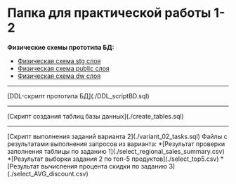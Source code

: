 <h1>Папка для практической работы 1-2</h1>

**Физические схемы прототипа БД:**
* [Физическая схема stg слоя](./ERD_stg.png)
* [Физическая схема public слоя](./ERD_public.png)
* [Физическая схема dw слоя](./ERD_dw.png)
<hr></hr>
[DDL-скрипт прототипа БД](./DDL_scriptBD.sql)
<hr></hr>
[Скрипт создания таблиц базы данных](./create_tables.sql)
<hr></hr>
[Скрипт выполнения заданий варианта 2](./variant_02_tasks.sql)
Файлы с результатами выполнения запросов из варианта:
*[Результат проверки заполнения таблицы по заданию 1](./select_regional_sales_summary.csv)
*[Результат выборки задания 2 по топ-5 продуктов](./select_top5.csv)
*[Результат вычисления процента скидки по заданию 3](./select_AVG_discount.csv)
